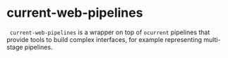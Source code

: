 #  current-web-pipelines

` current-web-pipelines` is a wrapper on top of `ocurrent` pipelines that provide tools
to build complex interfaces, for example representing multi-stage pipelines. 

